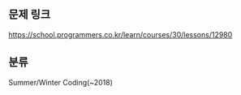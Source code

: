 ## 문제 링크
https://school.programmers.co.kr/learn/courses/30/lessons/12980

## 분류
Summer/Winter Coding(~2018)